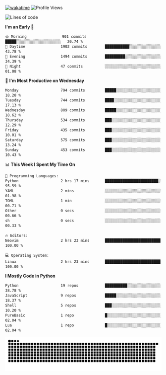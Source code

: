 [![wakatime](https://wakatime.com/badge/user/b920b284-3cde-4cd4-b72e-f7f22d050b16.svg)](https://wakatime.com/@b920b284-3cde-4cd4-b72e-f7f22d050b16)
![Profile Views](http://img.shields.io/badge/Profile%20Views-4586-blue)
<!--START_SECTION:waka-->
![Lines of code](https://img.shields.io/badge/From%20Hello%20World%20I%27ve%20Written-5.6%20million%20lines%20of%20code-blue)

**I'm an Early 🐤** 

```text
🌞 Morning                901 commits         █████░░░░░░░░░░░░░░░░░░░░   20.74 % 
🌆 Daytime                1902 commits        ███████████░░░░░░░░░░░░░░   43.78 % 
🌃 Evening                1494 commits        █████████░░░░░░░░░░░░░░░░   34.39 % 
🌙 Night                  47 commits          ░░░░░░░░░░░░░░░░░░░░░░░░░   01.08 % 
```
📅 **I'm Most Productive on Wednesday** 

```text
Monday                   794 commits         █████░░░░░░░░░░░░░░░░░░░░   18.28 % 
Tuesday                  744 commits         ████░░░░░░░░░░░░░░░░░░░░░   17.13 % 
Wednesday                809 commits         █████░░░░░░░░░░░░░░░░░░░░   18.62 % 
Thursday                 534 commits         ███░░░░░░░░░░░░░░░░░░░░░░   12.29 % 
Friday                   435 commits         ███░░░░░░░░░░░░░░░░░░░░░░   10.01 % 
Saturday                 575 commits         ███░░░░░░░░░░░░░░░░░░░░░░   13.24 % 
Sunday                   453 commits         ███░░░░░░░░░░░░░░░░░░░░░░   10.43 % 
```


📊 **This Week I Spent My Time On** 

```text
💬 Programming Languages: 
Python                   2 hrs 17 mins       ████████████████████████░   95.59 % 
YAML                     2 mins              ░░░░░░░░░░░░░░░░░░░░░░░░░   01.98 % 
TOML                     1 min               ░░░░░░░░░░░░░░░░░░░░░░░░░   00.71 % 
Other                    0 secs              ░░░░░░░░░░░░░░░░░░░░░░░░░   00.66 % 
sh                       0 secs              ░░░░░░░░░░░░░░░░░░░░░░░░░   00.33 % 

🔥 Editors: 
Neovim                   2 hrs 23 mins       █████████████████████████   100.00 % 

💻 Operating System: 
Linux                    2 hrs 23 mins       █████████████████████████   100.00 % 
```

**I Mostly Code in Python** 

```text
Python                   19 repos            ██████████░░░░░░░░░░░░░░░   38.78 % 
JavaScript               9 repos             █████░░░░░░░░░░░░░░░░░░░░   18.37 % 
Shell                    5 repos             ███░░░░░░░░░░░░░░░░░░░░░░   10.20 % 
PureBasic                1 repo              █░░░░░░░░░░░░░░░░░░░░░░░░   02.04 % 
Lua                      1 repo              █░░░░░░░░░░░░░░░░░░░░░░░░   02.04 % 
```




<!--END_SECTION:waka-->
![Snake animation](https://raw.githubusercontent.com/timmypidashev/timmypidashev/main/commits.svg)
